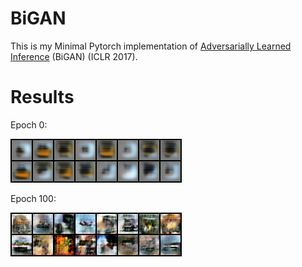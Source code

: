# BiGAN
This is my Minimal Pytorch implementation of [Adversarially Learned Inference](https://arxiv.org/pdf/1606.00704.pdf) (BiGAN) (ICLR 2017).



# Results

Epoch 0:

![0](./images/0_fake.png)

Epoch 100:

![100](./images/100_fake.png)

